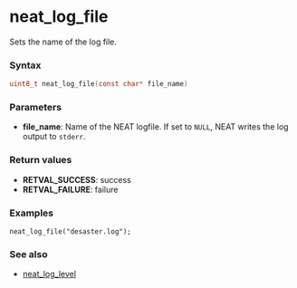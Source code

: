 # neat_log_file
Sets the name of the log file.

### Syntax
```c
uint8_t neat_log_file(const char* file_name)
```

### Parameters
- **file_name**: Name of the NEAT logfile. If set to `NULL`, NEAT writes the log output to `stderr`.


### Return values
- **RETVAL_SUCCESS**: success
- **RETVAL_FAILURE**: failure

### Examples
```
neat_log_file("desaster.log");
```

### See also

- [neat_log_level](neat_log_level.md)
